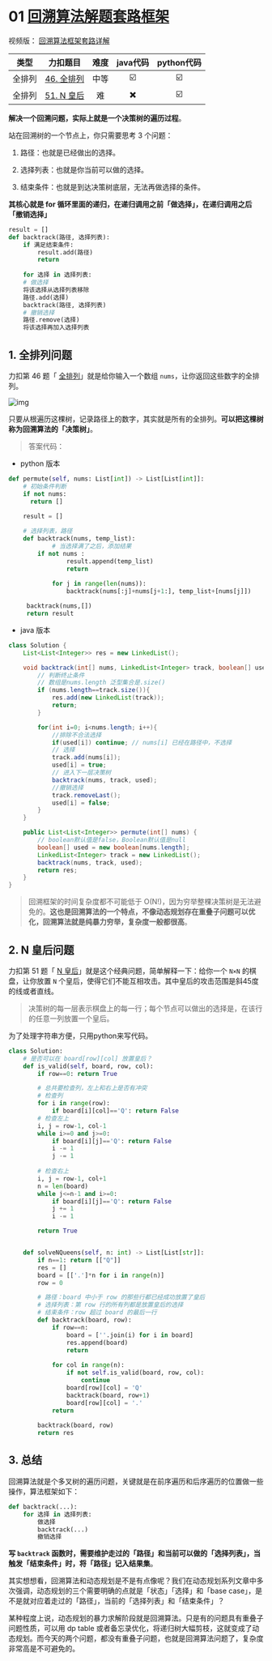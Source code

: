 # 01 [回溯算法解题套路框架](https://labuladong.gitee.io/algo/4/30/104/)

视频版： [回溯算法框架套路详解](https://www.bilibili.com/video/BV1P5411N7Xc)

|  类型  |                          力扣题目                           | 难度 | java代码 | python代码 |
| :----: | :---------------------------------------------------------: | :--: | :------: | :--------: |
| 全排列 | [46. 全排列](https://leetcode-cn.com/problems/permutations) | 中等 |    ☑️     |     ☑️      |
| 全排列 |   [51. N 皇后](https://leetcode-cn.com/problems/n-queens)   |  难  |    ✖️     |     ☑️      |

**解决一个回溯问题，实际上就是一个决策树的遍历过程**。

站在回溯树的一个节点上，你只需要思考 3 个问题：

1. 路径：也就是已经做出的选择。

2. 选择列表：也就是你当前可以做的选择。

3. 结束条件：也就是到达决策树底层，无法再做选择的条件。

**其核心就是 for 循环里面的递归，在递归调用之前「做选择」，在递归调用之后「撤销选择」**

```python
result = []
def backtrack(路径, 选择列表):
    if 满足结束条件:
        result.add(路径)
        return
    
    for 选择 in 选择列表:
    # 做选择
    将该选择从选择列表移除
    路径.add(选择)
    backtrack(路径, 选择列表)
    # 撤销选择
    路径.remove(选择)
    将该选择再加入选择列表
```

## 1. 全排列问题

力扣第 46 题「 [全排列](https://leetcode-cn.com/problems/permutations)」就是给你输入一个数组 `nums`，让你返回这些数字的全排列。

![img](https://labuladong.gitee.io/algo/images/backtracking/1.jpg)

只要从根遍历这棵树，记录路径上的数字，其实就是所有的全排列。**可以把这棵树称为回溯算法的「决策树」**。

> 答案代码：

* python 版本

```python
def permute(self, nums: List[int]) -> List[List[int]]:
    # 初始条件判断
    if not nums:
      return []

    result = []
		
    # 选择列表，路径
    def backtrack(nums, temp_list):
    		# 当选择满了之后，添加结果
        if not nums :
        		result.append(temp_list)
        		return
		
    		for j in range(len(nums)):
        		backtrack(nums[:j]+nums[j+1:], temp_list+[nums[j]])

     backtrack(nums,[])
     return result
```

* java 版本

```java
class Solution {
    List<List<Integer>> res = new LinkedList();

    void backtrack(int[] nums, LinkedList<Integer> track, boolean[] used){
        // 判断终止条件
        // 数组是nums.length 泛型集合是.size()
        if (nums.length==track.size()){
            res.add(new LinkedList(track));
            return;
        }

        for(int i=0; i<nums.length; i++){
            //排除不合法选择
            if(used[i]) continue; // nums[i] 已经在路径中，不选择
            // 选择
            track.add(nums[i]);
            used[i] = true;
            // 进入下一层决策树
            backtrack(nums, track, used);
            //撤销选择
            track.removeLast();
            used[i] = false;
        }
    }

    public List<List<Integer>> permute(int[] nums) {
        // boolean默认值是false，Boolean默认值是null
        boolean[] used = new boolean[nums.length];
        LinkedList<Integer> track = new LinkedList();
        backtrack(nums, track, used);
        return res;
    }
}
```

> 回溯框架的时间复杂度都不可能低于 O(N!)，因为穷举整棵决策树是无法避免的。**这也是回溯算法的一个特点，不像动态规划存在重叠子问题可以优化，回溯算法就是纯暴力穷举，复杂度一般都很高**。

## 2. N 皇后问题

力扣第 51 题「 [N 皇后](https://leetcode-cn.com/problems/n-queens)」就是这个经典问题，简单解释一下：给你一个 `N×N` 的棋盘，让你放置 `N` 个皇后，使得它们不能互相攻击。其中皇后的攻击范围是斜45度的线或者直线。

> 决策树的每一层表示棋盘上的每一行；每个节点可以做出的选择是，在该行的任意一列放置一个皇后。

为了处理字符串方便，只用python来写代码。

```python
class Solution:
  	# 是否可以在 board[row][col] 放置皇后？
    def is_valid(self, board, row, col):
        if row==0: return True

        # 总共要检查列，左上和右上是否有冲突
        # 检查列
        for i in range(row):
            if board[i][col]=='Q': return False
        # 检查左上
        i, j = row-1, col-1
        while i>=0 and j>=0:
            if board[i][j]=='Q': return False
            i -= 1
            j -= 1
        
        # 检查右上
        i, j = row-1, col+1
        n = len(board)
        while j<=n-1 and i>=0:
            if board[i][j]=='Q': return False
            j += 1
            i -= 1

        return True


    def solveNQueens(self, n: int) -> List[List[str]]:
        if n==1: return [["Q"]]
        res = []
        board = [['.']*n for i in range(n)]
        row = 0

        # 路径：board 中小于 row 的那些行都已经成功放置了皇后
        # 选择列表：第 row 行的所有列都是放置皇后的选择
        # 结束条件：row 超过 board 的最后一行
        def backtrack(board, row):
            if row==n:
                board = [''.join(i) for i in board]
                res.append(board)
                return 
            
            for col in range(n):
                if not self.is_valid(board, row, col):
                    continue
                board[row][col] = 'Q'
                backtrack(board, row+1)
                board[row][col] = '.'
            return 
        
        backtrack(board, row)
        return res
```

## 3. 总结

回溯算法就是个多叉树的遍历问题，关键就是在前序遍历和后序遍历的位置做一些操作，算法框架如下：

```python
def backtrack(...):
    for 选择 in 选择列表:
        做选择
        backtrack(...)
        撤销选择
```

**写 `backtrack` 函数时，需要维护走过的「路径」和当前可以做的「选择列表」，当触发「结束条件」时，将「路径」记入结果集**。

其实想想看，回溯算法和动态规划是不是有点像呢？我们在动态规划系列文章中多次强调，动态规划的三个需要明确的点就是「状态」「选择」和「base case」，是不是就对应着走过的「路径」，当前的「选择列表」和「结束条件」？

某种程度上说，动态规划的暴力求解阶段就是回溯算法。只是有的问题具有重叠子问题性质，可以用 dp table 或者备忘录优化，将递归树大幅剪枝，这就变成了动态规划。而今天的两个问题，都没有重叠子问题，也就是回溯算法问题了，复杂度非常高是不可避免的。